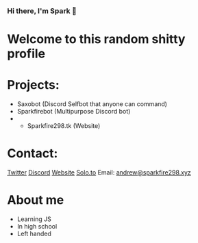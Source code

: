 ### Hi there, I'm Spark 👋
# Welcome to this random shitty profile

# Projects:
- Saxobot (Discord Selfbot that anyone can command)
- Sparkfirebot (Multipurpose Discord bot)
- - Sparkfire298.tk (Website)


# Contact:
[Twitter](https://twitter.com/sparkfire298)
[Discord](https://discord.gg/fWysyzq7qj)
[Website](https://www.sparkfire298.tk/contact)
[Solo.to](https://solo.to/sparkfire298)
Email: andrew@sparkfire298.xyz

# About me
- Learning JS
- In high school
- Left handed
